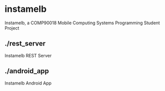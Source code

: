 # instamelb
Instamelb, a COMP90018 Mobile Computing Systems Programming Student Project

## ./rest_server
Instamelb REST Server

## ./android_app
Instamelb Android App
